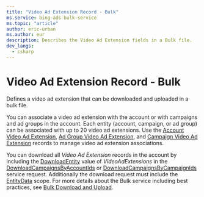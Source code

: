 ```yaml
---
title: "Video Ad Extension Record - Bulk"
ms.service: bing-ads-bulk-service
ms.topic: "article"
author: eric-urban
ms.author: eur
description: Describes the Video Ad Extension fields in a Bulk file.
dev_langs:
  - csharp
---
```

# Video Ad Extension Record - Bulk
Defines a video ad extension that can be downloaded and uploaded in a bulk file.

You can associate a video ad extension with the account or with campaigns and ad groups in the account. Each entity (account, campaign, or ad group) can be associated with up to 20 video ad extensions. Use the [Account Video Ad Extension](account-video-ad-extension.md), [Ad Group Video Ad Extension](ad-group-video-ad-extension.md), and [Campaign Video Ad Extension](campaign-video-ad-extension.md) records to manage video ad extension associations. 

You can download all *Video Ad Extension* records in the account by including the [DownloadEntity](downloadentity.md) value of *VideoAdExtensions* in the [DownloadCampaignsByAccountIds](downloadcampaignsbyaccountids.md) or [DownloadCampaignsByCampaignIds](downloadcampaignsbycampaignids.md) service request. Additionally the download request must include the [EntityData](datascope.md#entitydata) scope. For more details about the Bulk service including best practices, see [Bulk Download and Upload](../guides/bulk-download-upload.md).

